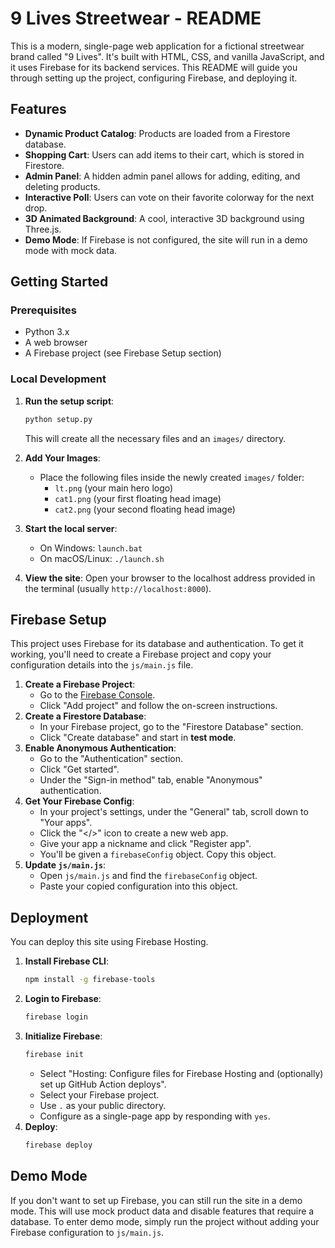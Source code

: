 # 9 Lives Streetwear - README

This is a modern, single-page web application for a fictional streetwear brand called "9 Lives". It's built with HTML, CSS, and vanilla JavaScript, and it uses Firebase for its backend services. This README will guide you through setting up the project, configuring Firebase, and deploying it.

## Features

* **Dynamic Product Catalog**: Products are loaded from a Firestore database.
* **Shopping Cart**: Users can add items to their cart, which is stored in Firestore.
* **Admin Panel**: A hidden admin panel allows for adding, editing, and deleting products.
* **Interactive Poll**: Users can vote on their favorite colorway for the next drop.
* **3D Animated Background**: A cool, interactive 3D background using Three.js.
* **Demo Mode**: If Firebase is not configured, the site will run in a demo mode with mock data.

## Getting Started

### Prerequisites

* Python 3.x
* A web browser
* A Firebase project (see Firebase Setup section)

### Local Development

1.  **Run the setup script**:
    ```bash
    python setup.py
    ```
    This will create all the necessary files and an `images/` directory.

2.  **Add Your Images**:
    * Place the following files inside the newly created `images/` folder:
        * `lt.png` (your main hero logo)
        * `cat1.png` (your first floating head image)
        * `cat2.png` (your second floating head image)

3.  **Start the local server**:
    * On Windows: `launch.bat`
    * On macOS/Linux: `./launch.sh`

4.  **View the site**: Open your browser to the localhost address provided in the terminal (usually `http://localhost:8000`).

## Firebase Setup

This project uses Firebase for its database and authentication. To get it working, you'll need to create a Firebase project and copy your configuration details into the `js/main.js` file.

1.  **Create a Firebase Project**:
    * Go to the [Firebase Console](https://console.firebase.google.com/).
    * Click "Add project" and follow the on-screen instructions.
2.  **Create a Firestore Database**:
    * In your Firebase project, go to the "Firestore Database" section.
    * Click "Create database" and start in **test mode**.
3.  **Enable Anonymous Authentication**:
    * Go to the "Authentication" section.
    * Click "Get started".
    * Under the "Sign-in method" tab, enable "Anonymous" authentication.
4.  **Get Your Firebase Config**:
    * In your project's settings, under the "General" tab, scroll down to "Your apps".
    * Click the "</>" icon to create a new web app.
    * Give your app a nickname and click "Register app".
    * You'll be given a `firebaseConfig` object. Copy this object.
5.  **Update `js/main.js`**:
    * Open `js/main.js` and find the `firebaseConfig` object.
    * Paste your copied configuration into this object.

## Deployment

You can deploy this site using Firebase Hosting.

1.  **Install Firebase CLI**:
    ```bash
    npm install -g firebase-tools
    ```
2.  **Login to Firebase**:
    ```bash
    firebase login
    ```
3.  **Initialize Firebase**:
    ```bash
    firebase init
    ```
    * Select "Hosting: Configure files for Firebase Hosting and (optionally) set up GitHub Action deploys".
    * Select your Firebase project.
    * Use `.` as your public directory.
    * Configure as a single-page app by responding with `yes`.
4.  **Deploy**:
    ```bash
    firebase deploy
    ```

## Demo Mode

If you don't want to set up Firebase, you can still run the site in a demo mode. This will use mock product data and disable features that require a database. To enter demo mode, simply run the project without adding your Firebase configuration to `js/main.js`.